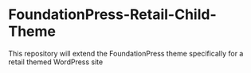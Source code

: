 # FoundationPress-Retail-Child-Theme
This repository will extend the FoundationPress theme specifically for a retail themed WordPress site
